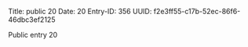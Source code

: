 Title: public 20
Date: 20
Entry-ID: 356
UUID: f2e3ff55-c17b-52ec-86f6-46dbc3ef2125

Public entry 20

